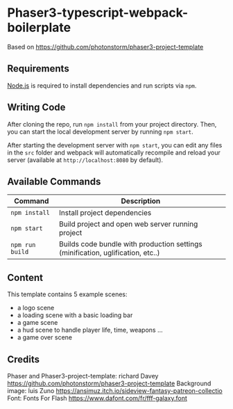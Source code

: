 # Phaser3-typescript-webpack-boilerplate

Based on https://github.com/photonstorm/phaser3-project-template

## Requirements

[Node.js](https://nodejs.org) is required to install dependencies and run scripts via `npm`.

## Writing Code

After cloning the repo, run `npm install` from your project directory. Then, you can start the local development
server by running `npm start`.

After starting the development server with `npm start`, you can edit any files in the `src` folder
and webpack will automatically recompile and reload your server (available at `http://localhost:8080`
by default).

## Available Commands

| Command | Description |
|---------|-------------|
| `npm install` | Install project dependencies |
| `npm start` | Build project and open web server running project |
| `npm run build` | Builds code bundle with production settings (minification, uglification, etc..) |

## Content
This template contains 5 example scenes:
- a logo scene 
- a loading scene with a basic loading bar
- a game scene
- a hud scene to handle player life, time, weapons ...
- a game over scene

## Credits
Phaser and Phaser3-project-template: richard Davey https://github.com/photonstorm/phaser3-project-template
Background image: luis Zuno https://ansimuz.itch.io/sideview-fantasy-patreon-collectio
Font: Fonts For Flash https://www.dafont.com/fr/fff-galaxy.font